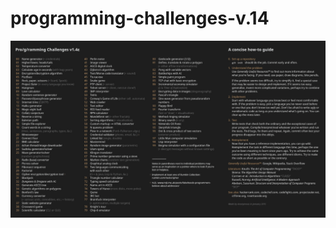 # programming-challenges-v.14

![Image](https://github.com/CarlosTDR/programming-challenges-v.14/blob/master/programmingChallengesv14.jpg?raw=true)
